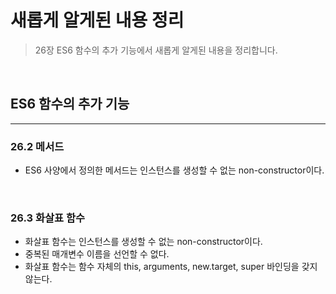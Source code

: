 # 새롭게 알게된 내용 정리

> 26장 ES6 함수의 추가 기능에서 새롭게 알게된 내용을 정리합니다.

<br>

## ES6 함수의 추가 기능

<hr>

### 26.2 메서드

- ES6 사양에서 정의한 메서드는 인스턴스를 생성할 수 없는 non-constructor이다.

<br>

### 26.3 화살표 함수

- 화살표 함수는 인스턴스를 생성할 수 없는 non-constructor이다.
- 중복된 매개변수 이름을 선언할 수 없다.
- 화살표 함수는 함수 자체의 this, arguments, new.target, super 바인딩을 갖지 않는다.
